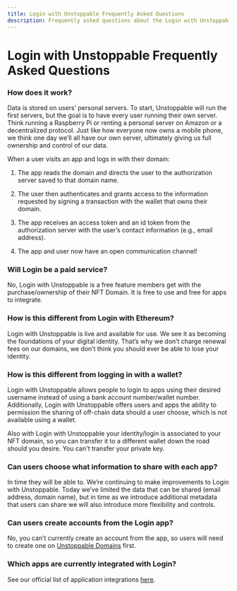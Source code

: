 ```yaml
---
title: Login with Unstoppable Frequently Asked Questions
description: Frequently asked questions about the Login with Unstoppable Web3 user authentication service.
---
```


# Login with Unstoppable Frequently Asked Questions

### How does it work?

Data is stored on users’ personal servers. To start, Unstoppable will run the first servers, but the goal is to have every user running their own server. Think running a Raspberry Pi or renting a personal server on Amazon or a decentralized protocol. Just like how everyone now owns a mobile phone, we think one day we’ll all have our own server, ultimately giving us full ownership and control of our data.

When a user visits an app and logs in with their domain:

1. The app reads the domain and directs the user to the authorization server saved to that domain name.

2. The user then authenticates and grants access to the information requested by signing a transaction with the wallet that owns their domain.

3. The app receives an access token and an id token from the authorization server with the user’s contact information (e.g., email address).

4. The app and user now have an open communication channel!

### Will Login be a paid service?

No, Login with Unstoppable is a free feature members get with the purchase/ownership of their NFT Domain. It is free to use and free for apps to integrate.

[comment]: # 'How is this different from Facebook Login or Google Login?'

### How is this different from Login with Ethereum?

Login with Unstoppable is live and available for use. We see it as becoming the foundations of your digital identity. That’s why we don’t charge renewal fees on our domains, we don’t think you should ever be able to lose your identity.

### How is this different from logging in with a wallet?

Login with Unstoppable allows people to login to apps using their desired username instead of using a bank account number/wallet number. Additionally, Login with Unstoppable offers users and apps the ability to permission the sharing of off-chain data should a user choose, which is not available using a wallet.

Also with Login with Unstoppable your identity/login is associated to your NFT domain, so you can transfer it to a different wallet down the road should you desire. You can't transfer your private key.

### Can users choose what information to share with each app?

In time they will be able to. We’re continuing to make improvements to Login with Unstoppable. Today we’ve limited the data that can be shared (email address, domain name), but in time as we introduce additional metadata that users can share we will also introduce more flexibility and controls.

### Can users create accounts from the Login app?

No, you can’t currently create an account from the app, so users will need to create one on [Unstoppable Domains](https://unstoppabledomains.com) first.

### Which apps are currently integrated with Login?

See our official list of application integrations [here](https://unstoppabledomains.com/apps?filters=26).

[comment]: # 'Is UD doing a kyc/mlr service?'
